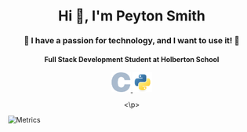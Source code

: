 <h1 align="center">Hi 👋, I'm Peyton Smith</h1>  
<h3 align="center">🚀 I have a passion for technology, and I want to use it! 🚀</h3>  
<h4 align="center"> Full Stack Development Student at Holberton School </h3>  
  <p align="center"> <a href="https://www.cprogramming.com/" target="_blank"> <img src="https://raw.githubusercontent.com/devicons/devicon/master/icons/c/c-original.svg" alt="c" width="40" height="40"/> </a> <a href="https://www.python.org" target="_blank"> <img src="https://raw.githubusercontent.com/devicons/devicon/master/icons/python/python-original.svg" alt="python" width="40" height="40"/> </a> </p>
<p align="center"> <\p>
    
![Metrics](https://metrics.lecoq.io/peytonbrsmith?template=terminal&base.community=0&base.repositories=0&base.metadata=0&languages=1&activity=1&languages.ignored=M%2C%20Forth&activity.limit=5&activity.days=14&activity.filter=all&config.timezone=America%2FChicago&config.animated=true)
